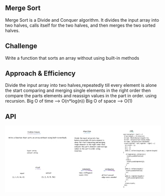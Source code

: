 ## Merge Sort

Merge Sort is a Divide and Conquer algorithm. It divides the input array into two halves, calls itself for the two halves, and then merges the two sorted halves.

## Challenge

Write a function that sorts an array without using built-in methods

## Approach & Efficiency

Divide the input array into two halves,repeatedly till every element is alone the start comparing and merging single elements in the right order then compare the parts elements and reassign values in the part in order. using recursion.
Big O of time --> O(n\*log(n)) Big O of space --> O(1)

## API

![whiteboard](../assets/wb27.png)
